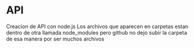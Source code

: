 # API
 Creacion de API con node.js
Los archivos que aparecen en carpetas estan dentro de otra llamada node_modules pero github no dejo subir la carpeta de esa manera
por ser muchos archivos
